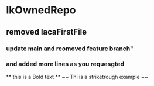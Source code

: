 # lkOwnedRepo
## removed lacaFirstFile
### update main and reomoved feature branch"
### and added more lines as you requesgted
** this is a Bold text **
~~ Thi is a striketrough example ~~
